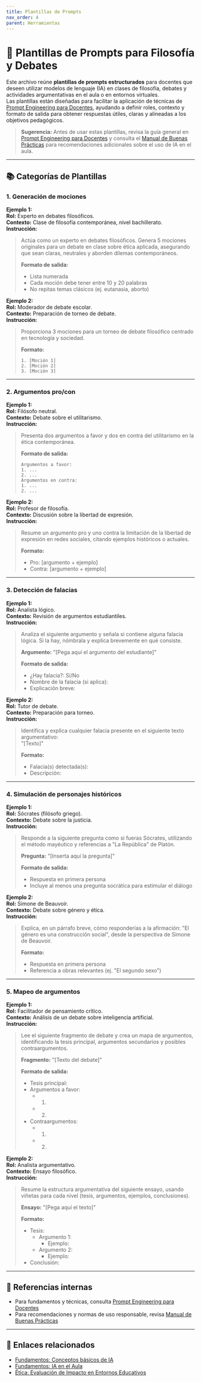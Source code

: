 ```yaml
---
title: Plantillas de Prompts
nav_order: 4
parent: Herramientas
---
```


# 📝 Plantillas de Prompts para Filosofía y Debates

Este archivo reúne **plantillas de prompts estructurados** para docentes que deseen utilizar modelos de lenguaje (IA) en clases de filosofía, debates y actividades argumentativas en el aula o en entornos virtuales.  
Las plantillas están diseñadas para facilitar la aplicación de técnicas de [Prompt Engineering para Docentes](./Prompt-Engineering-para-Docentes), ayudando a definir roles, contexto y formato de salida para obtener respuestas útiles, claras y alineadas a los objetivos pedagógicos.

> **Sugerencia:** Antes de usar estas plantillas, revisa la guía general en [Prompt Engineering para Docentes](./Prompt-Engineering-para-Docentes) y consulta el [Manual de Buenas Prácticas](./Manual-de-Buenas-Practicas) para recomendaciones adicionales sobre el uso de IA en el aula.

---

## 📚 Categorías de Plantillas

### 1. Generación de mociones

**Ejemplo 1:**  
**Rol:** Experto en debates filosóficos.  
**Contexto:** Clase de filosofía contemporánea, nivel bachillerato.  
**Instrucción:**  
> Actúa como un experto en debates filosóficos. Genera 5 mociones originales para un debate en clase sobre ética aplicada, asegurando que sean claras, neutrales y aborden dilemas contemporáneos.  
>  
> **Formato de salida:**  
> - Lista numerada  
> - Cada moción debe tener entre 10 y 20 palabras  
> - No repitas temas clásicos (ej. eutanasia, aborto)

**Ejemplo 2:**  
**Rol:** Moderador de debate escolar.  
**Contexto:** Preparación de torneo de debate.  
**Instrucción:**  
> Proporciona 3 mociones para un torneo de debate filosófico centrado en tecnología y sociedad.  
>  
> **Formato:**  
> ```
> 1. [Moción 1]
> 2. [Moción 2]
> 3. [Moción 3]
> ```

---

### 2. Argumentos pro/con

**Ejemplo 1:**  
**Rol:** Filósofo neutral.  
**Contexto:** Debate sobre el utilitarismo.  
**Instrucción:**  
> Presenta dos argumentos a favor y dos en contra del utilitarismo en la ética contemporánea.  
>  
> **Formato de salida:**  
> ```
> Argumentos a favor:
> 1. ...
> 2. ...
> Argumentos en contra:
> 1. ...
> 2. ...
> ```

**Ejemplo 2:**  
**Rol:** Profesor de filosofía.  
**Contexto:** Discusión sobre la libertad de expresión.  
**Instrucción:**  
> Resume un argumento pro y uno contra la limitación de la libertad de expresión en redes sociales, citando ejemplos históricos o actuales.  
>  
> **Formato:**  
> - Pro: [argumento + ejemplo]  
> - Contra: [argumento + ejemplo]

---

### 3. Detección de falacias

**Ejemplo 1:**  
**Rol:** Analista lógico.  
**Contexto:** Revisión de argumentos estudiantiles.  
**Instrucción:**  
> Analiza el siguiente argumento y señala si contiene alguna falacia lógica. Si la hay, nómbrala y explica brevemente en qué consiste.  
>  
> **Argumento:** "[Pega aquí el argumento del estudiante]"  
>  
> **Formato de salida:**  
> - ¿Hay falacia?: Sí/No  
> - Nombre de la falacia (si aplica):  
> - Explicación breve:

**Ejemplo 2:**  
**Rol:** Tutor de debate.  
**Contexto:** Preparación para torneo.  
**Instrucción:**  
> Identifica y explica cualquier falacia presente en el siguiente texto argumentativo:  
> "[Texto]"  
>  
> **Formato:**  
> - Falacia(s) detectada(s):  
> - Descripción:

---

### 4. Simulación de personajes históricos

**Ejemplo 1:**  
**Rol:** Sócrates (filósofo griego).  
**Contexto:** Debate sobre la justicia.  
**Instrucción:**  
> Responde a la siguiente pregunta como si fueras Sócrates, utilizando el método mayéutico y referencias a "La República" de Platón.  
>  
> **Pregunta:** "[Inserta aquí la pregunta]"  
>  
> **Formato de salida:**  
> - Respuesta en primera persona  
> - Incluye al menos una pregunta socrática para estimular el diálogo

**Ejemplo 2:**  
**Rol:** Simone de Beauvoir.  
**Contexto:** Debate sobre género y ética.  
**Instrucción:**  
> Explica, en un párrafo breve, cómo responderías a la afirmación: "El género es una construcción social", desde la perspectiva de Simone de Beauvoir.  
>  
> **Formato:**  
> - Respuesta en primera persona  
> - Referencia a obras relevantes (ej. "El segundo sexo")

---

### 5. Mapeo de argumentos

**Ejemplo 1:**  
**Rol:** Facilitador de pensamiento crítico.  
**Contexto:** Análisis de un debate sobre inteligencia artificial.  
**Instrucción:**  
> Lee el siguiente fragmento de debate y crea un mapa de argumentos, identificando la tesis principal, argumentos secundarios y posibles contraargumentos.  
>  
> **Fragmento:** "[Texto del debate]"  
>  
> **Formato de salida:**  
> - Tesis principal:  
> - Argumentos a favor:  
>   - 1.  
>   - 2.  
> - Contraargumentos:  
>   - 1.  
>   - 2.

**Ejemplo 2:**  
**Rol:** Analista argumentativo.  
**Contexto:** Ensayo filosófico.  
**Instrucción:**  
> Resume la estructura argumentativa del siguiente ensayo, usando viñetas para cada nivel (tesis, argumentos, ejemplos, conclusiones).  
>  
> **Ensayo:** "[Pega aquí el texto]"  
>  
> **Formato:**  
> - Tesis:  
>   - Argumento 1:  
>     - Ejemplo:  
>   - Argumento 2:  
>     - Ejemplo:  
> - Conclusión:

---

## 📎 Referencias internas
- Para fundamentos y técnicas, consulta [Prompt Engineering para Docentes](./Prompt-Engineering-para-Docentes)
- Para recomendaciones y normas de uso responsable, revisa [Manual de Buenas Prácticas](./Manual-de-Buenas-Practicas)

---

## 🔗 Enlaces relacionados
- [Fundamentos: Conceptos básicos de IA](../Fundamentos/Conceptos-basicos-IA)
- [Fundamentos: IA en el Aula](../Fundamentos/IA-en-el-Aula)
- [Ética: Evaluación de Impacto en Entornos Educativos](../Etica/Evaluacion-de-Impacto)
